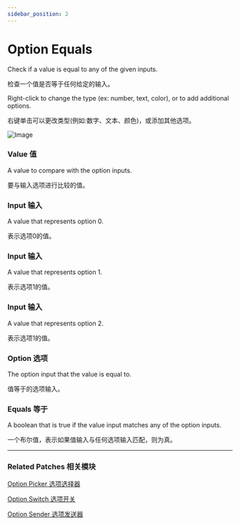 ```yaml
---
sidebar_position: 2
---
```


# Option Equals

Check if a value is equal to any of the given inputs.

检查一个值是否等于任何给定的输入。

Right-click to change the type (ex: number, text, color), or to add additional options.

右键单击可以更改类型(例如:数字、文本、颜色)，或添加其他选项。

![Image](https://s3.us-west-2.amazonaws.com/secure.notion-static.com/ef91677e-cfac-4c83-81d2-f14cc2a0de37/Untitled.png?X-Amz-Algorithm=AWS4-HMAC-SHA256&X-Amz-Content-Sha256=UNSIGNED-PAYLOAD&X-Amz-Credential=AKIAT73L2G45EIPT3X45%2F20220602%2Fus-west-2%2Fs3%2Faws4_request&X-Amz-Date=20220602T181401Z&X-Amz-Expires=86400&X-Amz-Signature=35d5bbf6e5890ace30aebd58f9a7e527e549547ca8e7b612c075891168c132f1&X-Amz-SignedHeaders=host&response-content-disposition=filename%20%3D%22Untitled.png%22&x-id=GetObject)

### Value 值

A value to compare with the option inputs.

要与输入选项进行比较的值。

### Input 输入

A value that represents option 0.

表示选项0的值。

### Input 输入

A value that represents option 1.

表示选项1的值。

### Input 输入

A value that represents option 2.

表示选项1的值。

### Option 选项

The option input that the value is equal to.

值等于的选项输入。

### Equals 等于

A boolean that is true if the value input matches any of the option inputs.

一个布尔值，表示如果值输入与任何选项输入匹配，则为真。

------

### Related Patches 相关模块

[Option Picker 选项选择器](./Option%20Picker.md)

[Option Switch 选项开关](./Option%20Switch.md)

[Option Sender 选项发送器](./Option%20Sender.md)

